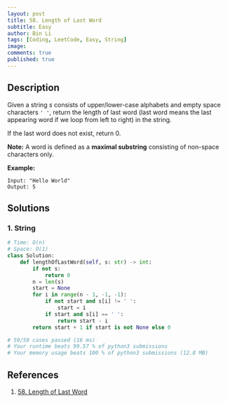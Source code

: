 ```yaml
---
layout: post
title: 58. Length of Last Word
subtitle: Easy
author: Bin Li
tags: [Coding, LeetCode, Easy, String]
image: 
comments: true
published: true
---
```


## Description

Given a string *s* consists of upper/lower-case alphabets and empty space characters `' '`, return the length of last word (last word means the last appearing word if we loop from left to right) in the string.

If the last word does not exist, return 0.

**Note:** A word is defined as a **maximal substring** consisting of non-space characters only.

**Example:**

```
Input: "Hello World"
Output: 5
```

## Solutions
### 1. String

```python
# Time: O(n)
# Space: O(1)
class Solution:
    def lengthOfLastWord(self, s: str) -> int:
        if not s:
            return 0
        n = len(s)
        start = None
        for i in range(n - 1, -1, -1):
            if not start and s[i] != ' ':
                start = i
            if start and s[i] == ' ':
                return start - i
        return start + 1 if start is not None else 0

# 59/59 cases passed (16 ms)
# Your runtime beats 99.57 % of python3 submissions
# Your memory usage beats 100 % of python3 submissions (12.8 MB)
```

## References
1. [58. Length of Last Word](https://leetcode.com/problems/length-of-last-word/description/)